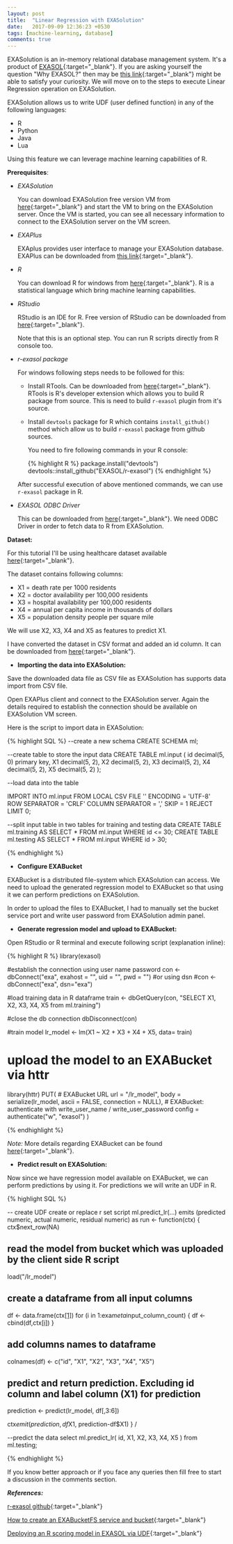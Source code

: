 ```yaml
---
layout: post
title:  "Linear Regression with EXASolution"
date:   2017-09-09 12:36:23 +0530
tags: [machine-learning, database]
comments: true
---
```


EXASolution is an in-memory relational database management system. It's a
product of [EXASOL](http://www.exasol.com/){:target="_blank"}. If you are asking yourself the question "Why EXASOL?" then may be [this link](http://www.exasol.com/site/assets/files/1883/5_top_reasons.pdf){:target="_blank"}
might be able to satisfy your curiosity. We will move on to the steps to execute
 Linear Regression operation on EXASolution.

EXASolution allows us to write UDF (user defined function) in any of the
following languages:

- R
- Python
- Java
- Lua

Using this feature we can leverage machine learning capabilities of R.

**Prerequisites**:

- _EXASolution_

  You can download EXASolution free version VM from [here](https://www.exasol.com/portal/display/DOWNLOAD/Free+Trial){:target="_blank"} and start the VM to bring on the EXASolution server. Once the VM is started, you can
  see all necessary information to connect to the EXASolution server on the VM
  screen.

- _EXAPlus_

  EXAplus provides user interface to manage your EXASolution database.
  EXAPlus can be downloaded from [this link](https://www.exasol.com/portal/display/DOWNLOAD/6.0){:target="_blank"}.

- _R_

  You can download R for windows from [here](https://cran.r-project.org/){:target="_blank"}.
  R is a statistical language which bring machine learning capabilities.
- _RStudio_

  RStudio is an IDE for R. Free version of RStudio can be downloaded from [here](https://www.rstudio.com/products/rstudio/download/){:target="_blank"}.

  Note that this is an optional step. You can run R scripts directly from R
  console too.

- _r-exasol package_

  For windows following steps needs to be followed for this:

  - Install RTools. Can be downloaded from [here](http://mirror.fcaglp.unlp.edu.ar/CRAN/bin/windows/Rtools/){:target="_blank"}.
    RTools is R's developer extension which allows you to build R package from
    source. This is need to build `r-exasol` plugin from it's source.

  - Install `devtools` package for R which contains `install_github()` method
    which allow us to build `r-exasol` package from github sources.

    You need to fire following commands in your R console:

    {% highlight R %}
    package.install("devtools")
    devtools::install_github("EXASOL/r-exasol")
    {% endhighlight %}


  After successful execution of above mentioned commands, we can use `r-exasol`
  package in R.   

- _EXASOL ODBC Driver_

  This can be downloaded from [here](https://www.exasol.com/portal/display/DOWNLOAD/6.0){:target="_blank"}. We need ODBC Driver
  in order to fetch data to R from EXASolution.

**Dataset:**

For this tutorial I'll be using healthcare dataset available [here](http://college.cengage.com/mathematics/brase/understandable_statistics/7e/students/datasets/mlr/frames/frame.html){:target="_blank"}.

The dataset contains following columns:

- X1 = death rate per 1000 residents
- X2 = doctor availability per 100,000 residents
- X3 = hospital availability per 100,000 residents
- X4 = annual per capita income in thousands of dollars
- X5 = population density people per square mile

We will use X2, X3, X4 and X5 as features to predict X1.

I have converted the dataset in CSV format and added an id column. It can be
downloaded from [here](https://drive.google.com/file/d/0B2AwCXFgWWjNWVNkTDY5UmtuVTg/view?usp=sharing){:target="_blank"}.

- **Importing the data into EXASolution:**

Save the downloaded data file as CSV file as EXASolution has supports data import
from CSV file.

Open EXAPlus client and connect to the EXASolution server. Again the details
required to establish the connection should be available on EXASolution VM screen.

Here is the script to import data in EXASolution:

{% highlight SQL %}
--create a new schema
CREATE SCHEMA ml;

--create table to store the input data
CREATE TABLE ml.input (
                          id decimal(5, 0) primary key,
                          X1 decimal(5, 2),
                          X2 decimal(5, 2),
                          X3 decimal(5, 2),
                          X4 decimal(5, 2),
                          X5 decimal(5, 2)
                      );

--load data into the table

IMPORT INTO ml.input FROM LOCAL CSV
  FILE '<local path of input file>'
  ENCODING = 'UTF-8'
  ROW SEPARATOR = 'CRLF'
  COLUMN SEPARATOR = ','
  SKIP = 1
  REJECT LIMIT 0;

--split input table in two tables for training and testing data
CREATE TABLE ml.training AS SELECT * FROM ml.input WHERE id <= 30;
CREATE TABLE ml.testing AS SELECT * FROM ml.input WHERE id > 30;

{% endhighlight %}

- **Configure EXABucket**

EXABucket is a distributed file-system which EXASolution can access. We need to
upload the generated regression model to EXABucket so that using it we can
perform predictions on EXASolution.

In order to upload the files to EXABucket, I had to manually set the bucket
service port and write user password from EXASolution admin panel.


- **Generate regression model and upload to EXABucket:**

Open RStudio or R terminal and execute following script (explanation inline):

{% highlight R %}
library(exasol)

#establish the connection using user name password
con <- dbConnect("exa", exahost = "<exasol url with port>", uid = "<user-name>", pwd = "<password>")
#or using dsn
#con <- dbConnect("exa", dsn="exa")

#load training data in R dataframe
train <- dbGetQuery(con, "SELECT X1, X2, X3, X4, X5 from ml.training")

#close the db connection
dbDisconnect(con)

#train model
lr_model <- lm(X1 ~ X2 + X3 + X4 + X5, data= train)

# upload the model to an EXABucket via httr
library(httr)
PUT(
	# EXABucket URL
	url = "<exabucket url>/lr_model",
	body = serialize(lr_model, ascii = FALSE, connection = NULL),
	# EXABucket: authenticate with write_user_name / write_user_password
	config = authenticate("w", "exasol")
)

{% endhighlight %}

*Note:* More details regarding EXABucket can be found [here](https://www.exasol.com/support/browse/SOL-503){:target="_blank"}.

- **Predict result on EXASolution:**

Now since we have regression model available on EXABucket, we can perform predictions by using it. For predictions we will write an UDF in R.

{% highlight SQL %}

-- create UDF
create or replace r set script ml.predict_lr(...) emits (predicted numeric, actual numeric, residual numeric) as
run <- function(ctx) {
  ctx$next_row(NA)

  ## read the model from bucket which was uploaded by the client side R script
  load("<exabucket root>/lr_model")

  ## create a dataframe from all input columns
  df <- data.frame(ctx[[1]]())
  for (i in 1:exa$meta$input_column_count) {
    df <- cbind(df,ctx[[i]]())
  }

  ## add columns names to dataframe
  colnames(df) <- c("id", "X1", "X2", "X3", "X4", "X5")

  ## predict and return prediction. Excluding id column and label column (X1) for prediction
  prediction <- predict(lr_model, df[,3:6])

  ctx$emit(prediction, df$X1, prediction-df$X1)
}
/

--predict the data
select ml.predict_lr(
  id,
  X1,
  X2,
  X3,
  X4,
  X5
) from ml.testing;

{% endhighlight %}

If you know better approach or if you face any queries then fill free to start
a discussion in the comments section.

_**References:**_

[r-exasol github](https://github.com/EXASOL/r-exasol){:target="_blank"}

[How to create an EXABucketFS service and bucket](https://www.exasol.com/support/browse/SOL-503){:target="_blank"}

[Deploying an R scoring model in EXASOL via UDF](https://www.exasol.com/support/browse/SOL-542){:target="_blank"}
